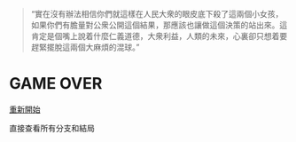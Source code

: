 > “實在沒有辦法相信你們就這樣在人民大衆的眼皮底下殺了這兩個小女孩，如果你們有膽量對公衆公開這個結果，那應該也讓做這個決策的站出來。這肯定是個嘴上說着什麼仁義道德，大衆利益，人類的未來，心裏卻只想着要趕緊擺脫這兩個大麻煩的混球。”


# GAME OVER

[重新開始](index.md)

直接查看所有分支和結局
